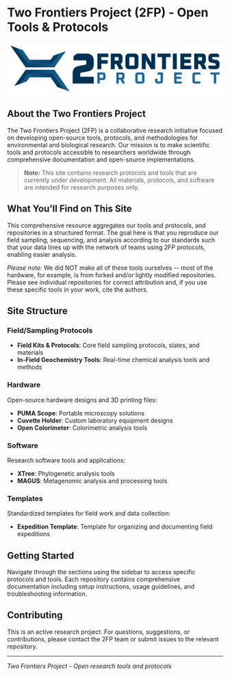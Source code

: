 # Two Frontiers Project (2FP) - Open Tools & Protocols

<img src="images/2FP-Logo-MainLogo-COLOR-2063x500.png" alt="Two Frontiers Project" width="1032" />

## About the Two Frontiers Project

The Two Frontiers Project (2FP) is a collaborative research initiative focused on developing open-source tools, protocols, and methodologies for environmental and biological research. Our mission is to make scientific tools and protocols accessible to researchers worldwide through comprehensive documentation and open-source implementations.

> **Note:** This site contains research protocols and tools that are currently under development. All materials, protocols, and software are intended for research purposes only.

## What You'll Find on This Site

This comprehensive resource aggregates our tools and protocols, and repositories in a structured format. The goal here is that you reproduce our field sampling, sequencing, and analysis according to our standards such that your data lines up with the network of teams using 2FP protocols, enabling easier analysis.

*Please note:* We did NOT make all of these tools ourselves -- most of the hardware, for example, is from forked and/or lightly modified repositories. Please see individual repositories for correct attribution and, if you use these specific tools in your work, cite the authors.

## Site Structure

### Field/Sampling Protocols
- **Field Kits & Protocols**: Core field sampling protocols, slates, and materials
- **In-Field Geochemistry Tools**: Real-time chemical analysis tools and methods

### Hardware
Open-source hardware designs and 3D printing files:
- **PUMA Scope**: Portable microscopy solutions
- **Cuvette Holder**: Custom laboratory equipment designs
- **Open Colorimeter**: Colorimetric analysis tools

### Software
Research software tools and applications:
- **XTree**: Phylogenetic analysis tools
- **MAGUS**: Metagenomic analysis and processing tools

### Templates
Standardized templates for field work and data collection:
- **Expedition Template**: Template for organizing and documenting field expeditions

## Getting Started

Navigate through the sections using the sidebar to access specific protocols and tools. Each repository contains comprehensive documentation including setup instructions, usage guidelines, and troubleshooting information.

## Contributing

This is an active research project. For questions, suggestions, or contributions, please contact the 2FP team or submit issues to the relevant repository.

---

*Two Frontiers Project - Open research tools and protocols*
